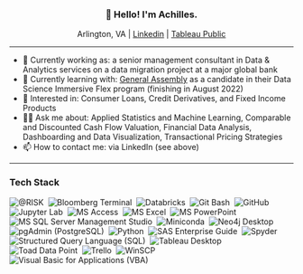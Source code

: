 ### <p align="center">👋 Hello!  I'm Achilles.</p>

<p align="center">Arlington, VA | <a href='https://www.linkedin.com/in/achillesfs/'>Linkedin</a> | <a href='https://public.tableau.com/app/profile/achilles.stryker'>Tableau Public</a></p>

---
- 💼 Currently working as: a senior management consultant in Data & Analytics services on a data migration project at a major global bank
- 🌱 Currently learning with: [General Assembly](https://generalassemb.ly/) as a candidate in their Data Science Immersive Flex program (finishing in August 2022)
- 👀 Interested in: Consumer Loans, Credit Derivatives, and Fixed Income Products
- 🙋‍♂️ Ask me about: Applied Statistics and Machine Learning, Comparable and Discounted Cash Flow Valuation, Financial Data Analysis, Dashboarding and Data Visualization, Transactional Pricing Strategies
- 📫 How to contact me: via LinkedIn (see above)

---
### Tech Stack

![@RISK](https://img.shields.io/badge/@RISK-05122A?style=flat&logo=at-risk)&nbsp;
![Bloomberg Terminal](https://img.shields.io/badge/Bloomberg-05122A?style=flat&logo=bloomberg)&nbsp;
![Databricks](https://img.shields.io/badge/Databricks-05122A?style=flat&logo=databricks)&nbsp;
![Git Bash](https://img.shields.io/badge/Git-05122A?style=flat&logo=git)&nbsp;
![GitHub](https://img.shields.io/badge/GitHub-05122A?style=flat&logo=github)&nbsp;
![Jupyter Lab](https://img.shields.io/badge/Jupyter-05122A?style=flat&logo=jupyter)&nbsp;
![MS Access](https://img.shields.io/badge/Microsoft_Access-05122A?style=flat&logo=microsoft-access&logoColor=A4373A)&nbsp;
![MS Excel](https://img.shields.io/badge/Microsoft_Excel-05122A?style=flat&logo=microsoft-excel&logoColor=217346)&nbsp;
![MS PowerPoint](https://img.shields.io/badge/Microsoft_PowerPoint-05122A?style=flat&logo=microsoft-powerpoint&logoColor=B7472A)&nbsp;
![MS SQL Server Management Studio](https://img.shields.io/badge/Microsoft_SQL_Server-05122A?style=flat&logo=microsoft-sql-server&logoColor=CC2927)&nbsp;
![Miniconda](https://img.shields.io/badge/Anaconda-05122A?style=flat&logo=anaconda)&nbsp;
![Neo4j Desktop](https://img.shields.io/badge/Neo4j-05122A?style=flat&logo=neo4j)&nbsp;
![pgAdmin (PostgreSQL)](https://img.shields.io/badge/PostgreSQL-05122A?style=flat&logo=postgresql)&nbsp;
![Python](https://img.shields.io/badge/Python-05122A?style=flat&logo=python)&nbsp;
![SAS Enterprise Guide](https://img.shields.io/badge/SAS-05122A?style=flat&logo=SAS)&nbsp;
![Spyder](https://img.shields.io/badge/Spyder_IDE-05122A?style=flat&logo=spyder-ide)&nbsp;
![Structured Query Language (SQL)](https://img.shields.io/badge/SQL-05122A?style=flat&logo=SQL)&nbsp;
![Tableau Desktop](https://img.shields.io/badge/Tableau-05122A?style=flat&logo=Tableau)&nbsp;
![Toad Data Point](https://img.shields.io/badge/TOAD-05122A?style=flat&logo=quest-toad)&nbsp;
![Trello](https://img.shields.io/badge/Trello-05122A?style=flat&logo=trello)&nbsp;
![WinSCP](https://img.shields.io/badge/WinSCP-05122A?style=flat&logo=winscp)&nbsp;
![Visual Basic for Applications (VBA)](https://img.shields.io/badge/VBA-05122A?style=flat&logo=vba)&nbsp;

<!---
achillesfs/achillesfs is a ✨ special ✨ repository because its `README.md` (this file) appears on your GitHub profile.
You can click the Preview link to take a look at your changes.
--->
